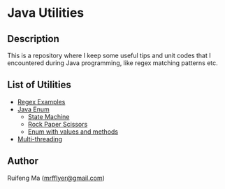 # Java Utilities

## Description
This is a repository where I keep some useful tips and unit codes that I encountered during Java programming, like regex matching patterns etc. 

## List of Utilities

* [Regex Examples](./src/regex/RegexMatch.java)
* [Java Enum](./src/enumeration)
    * [State Machine](./src/enumeration/stateMachine)
    * [Rock Paper Scissors](./src/rockPaperScissors)
    * [Enum with values and methods](./src/moreUsefulEnum)
* [Multi-threading](./src/multiThreading)

## Author
Ruifeng Ma (mrfflyer@gmail.com)